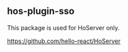 ## hos-plugin-sso

This package is used for HoServer only.

https://github.com/hello-react/HoServer
